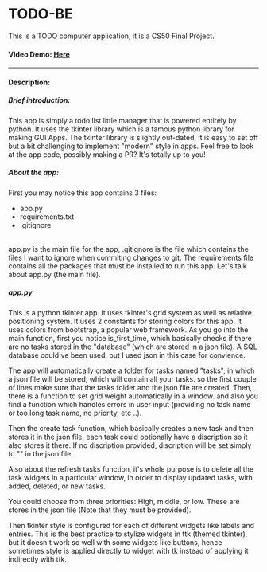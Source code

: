 # TODO-BE
This is a TODO computer application, it is a CS50 Final Project.
#### Video Demo: [Here](https://www.youtube.com/)

---

#### Description:
##### Brief introduction:
This app is simply a todo list little manager that is powered entirely by python.
It uses the tkinter library which is a famous python library for making GUI Apps.
The tkinter library is slightly out-dated, it is easy to set off but a bit challenging to implement "modern" style in apps.
Feel free to look at the app code, possibly making a PR? It's totally up to you!
##### About the app:
First you may notice this app contains 3 files:
- app.py
- requirements.txt
- .gitignore
<br>
app.py is the main file for the app, .gitignore is the file which contains the files I want to ignore when commiting changes to git. The requirements file contains all the packages that must be installed to run this app. Let's talk about app.py (the main file).

##### app.py
This is a python tkinter app. It uses tkinter's grid system as well as relative positioning system.
It uses 2 constants for storing colors for this app. It uses colors from bootstrap, a popular web framework.
As you go into the main function, first you notice is_first_time, which basically checks if there are no tasks stored in the "database" (which are stored in a json file). A SQL database could've been used, but I used json in this case for convience.

The app will automatically create a folder for tasks named "tasks", in which a json file will be stored, which will contain all your tasks. so the first couple of lines make sure that the tasks folder and the json file are created.
Then, there is a function to set grid weight automatically in a window. and also you find a function which handles errors in user input (providing no task name or too long task name, no priority, etc ..).

Then the create task function, which basically creates a new task and then stores it in the json file, each task could optionally have a discription so it also stores it there. If no discription provided, discription will be set simply to "" in the json file.

Also about the refresh tasks function, it's whole purpose is to delete all the task widgets in a particular window, in order to display updated tasks, with added, deleted, or new tasks.

You could choose from three priorities: High, middle, or low. These are stores in the json file (Note that they must be provided).

Then tkinter style is configured for each of different widgets like labels and entries. This is the best practice to stylize widgets in ttk (themed tkinter), but it doesn't work so well with some widgets like buttons, hence sometimes style is applied directly to widget with tk instead of applying it indirectly with ttk.

